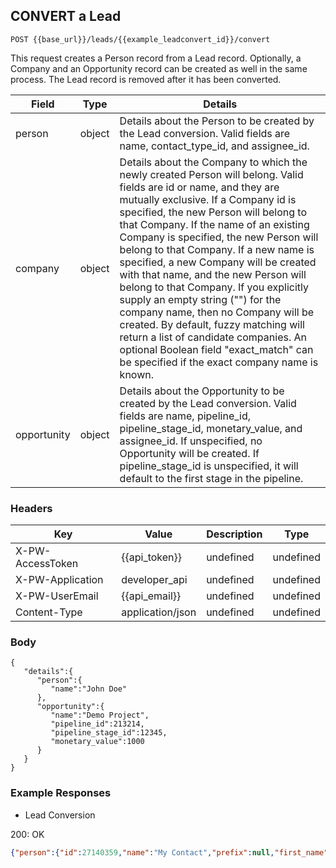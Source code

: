 ## CONVERT a Lead

```POST {{base_url}}/leads/{{example_leadconvert_id}}/convert```

This request creates a Person record from a Lead record. Optionally, a Company and an Opportunity record can be created as well in the same process. The Lead record is removed after it has been converted.

| Field       | Type   | Details |
| -----       | ----   | ------- |
| person      | object | Details about the Person to be created by the Lead conversion. Valid fields are name, contact_type_id, and assignee_id.
| company     | object | Details about the Company to which the newly created Person will belong. Valid fields are id or name, and they are mutually exclusive. If a Company id is specified, the new Person will belong to that Company. If the name of an existing Company is specified, the new Person will belong to that Company. If a new name is specified, a new Company will be created with that name, and the new Person will belong to that Company. If you explicitly supply an empty string ("") for the company name, then no Company will be created. By default, fuzzy matching will return a list of candidate companies. An optional Boolean field "exact_match" can be specified if the exact company name is known.
| opportunity | object | Details about the Opportunity to be created by the Lead conversion. Valid fields are name, pipeline_id, pipeline_stage_id, monetary_value, and assignee_id. If unspecified, no Opportunity will be created. If pipeline_stage_id is unspecified, it will default to the first stage in the pipeline. |

### Headers

Key | Value | Description | Type
--- | --- | --- | ---
X-PW-AccessToken | {{api_token}} | undefined | undefined
X-PW-Application | developer_api | undefined | undefined
X-PW-UserEmail | {{api_email}} | undefined | undefined
Content-Type | application/json | undefined | undefined
### Body

```
{
   "details":{
      "person":{
         "name":"John Doe"
      },
      "opportunity":{
         "name":"Demo Project",
         "pipeline_id":213214,
         "pipeline_stage_id":12345,
         "monetary_value":1000
      }
   }
}
```
### Example Responses

- Lead Conversion

200: OK
```json
{"person":{"id":27140359,"name":"My Contact","prefix":null,"first_name":"My","middle_name":null,"last_name":"Contact","suffix":null,"address":null,"assignee_id":null,"company_id":13349319,"company_name":"Noemail","contact_type_id":451492,"details":null,"emails":[{"email":"mylead@noemail.com","category":"work"}],"phone_numbers":[],"socials":[],"tags":[],"title":null,"websites":[],"custom_fields":[{"custom_field_definition_id":100764,"value":"Text fields are 255 chars or less!"},{"custom_field_definition_id":103481,"value":"Text area fields can have long text content"}],"date_created":1490045010,"date_modified":1496694264,"interaction_count":0},"company":{"id":13349319,"name":"Noemail","address":null,"assignee_id":137658,"contact_type_id":451490,"details":null,"email_domain":"noemail.com","phone_numbers":[],"socials":[],"tags":[],"websites":[],"custom_fields":[{"custom_field_definition_id":100764,"value":"Text fields are 255 chars or less!"},{"custom_field_definition_id":103481,"value":"Text area fields can have long text content"}],"interaction_count":0,"date_created":1496694264,"date_modified":1496694264},"opportunity":{"id":4417020,"name":"Demo Project","assignee_id":null,"close_date":null,"company_id":13349319,"company_name":"Noemail","customer_source_id":null,"details":"","loss_reason_id":null,"pipeline_id":213214,"pipeline_stage_id":987790,"primary_contact_id":27140359,"priority":null,"status":"Open","tags":[],"interaction_count":0,"monetary_value":1000,"win_probability":0,"date_created":1496694264,"date_modified":1496694264,"custom_fields":[{"custom_field_definition_id":100764,"value":"Text fields are 255 chars or less!"},{"custom_field_definition_id":103481,"value":"Text area fields can have long text content"}]}}
```